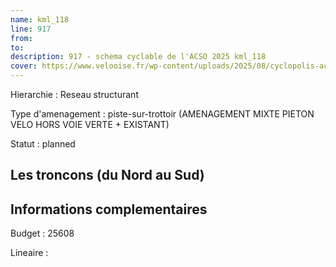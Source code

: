 ```yaml
---
name: kml_118 
line: 917
from: 
to:  
description: 917 - schema cyclable de l'ACSO 2025 kml_118 
cover: https://www.velooise.fr/wp-content/uploads/2025/08/cyclopolis-acso-917.jpg
---
```

Hierarchie : Reseau structurant

Type d'amenagement : piste-sur-trottoir (AMENAGEMENT MIXTE PIETON VELO HORS VOIE VERTE + EXISTANT)

Statut : planned

## Les troncons (du Nord au Sud)

## Informations complementaires

Budget  : 25608 

Lineaire :

